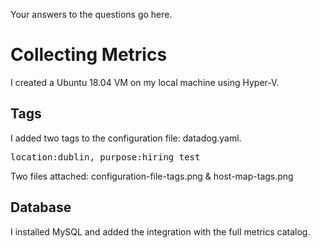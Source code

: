 Your answers to the questions go here.

<h1>Collecting Metrics</h1>

I created a Ubuntu 18.04 VM on my local machine using Hyper-V.

<h2>Tags</h2>

I added two tags to the configuration file: datadog.yaml.<br/>
<pre>location:dublin, purpose:hiring_test </pre>
Two files attached: configuration-file-tags.png & host-map-tags.png

<h2>Database</h2>

I installed MySQL and added the integration with the full metrics catalog.
